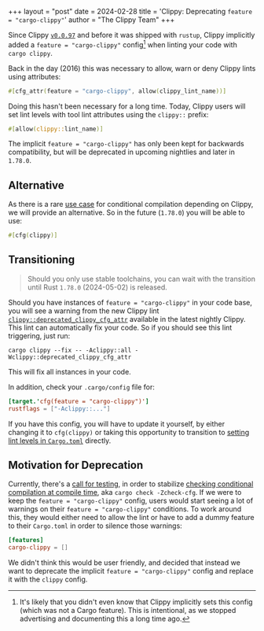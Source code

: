+++
layout = "post"
date = 2024-02-28
title = 'Clippy: Deprecating `feature = "cargo-clippy"`'
author = "The Clippy Team"
+++

Since Clippy [`v0.0.97`] and before it was shipped with `rustup`, Clippy
implicitly added a `feature = "cargo-clippy"` config[^1] when linting your code
with `cargo clippy`.

[^1]: It's likely that you didn't even know that Clippy implicitly sets this
    config (which was not a Cargo feature). This is intentional, as we stopped
    advertising and documenting this a long time ago.

Back in the day (2016) this was necessary to allow, warn or deny Clippy lints
using attributes:

```rust
#[cfg_attr(feature = "cargo-clippy", allow(clippy_lint_name))]
```

Doing this hasn't been necessary for a long time. Today, Clippy users will set
lint levels with tool lint attributes using the `clippy::` prefix:

```rust
#[allow(clippy::lint_name)]
```

The implicit `feature = "cargo-clippy"` has only been kept for backwards
compatibility, but will be deprecated in upcoming nightlies and later in
`1.78.0`.

## Alternative

As there is a rare [use case] for conditional compilation depending on Clippy,
we will provide an alternative. So in the future (`1.78.0`) you will be able to
use:

```rust
#[cfg(clippy)]
```

## Transitioning

> Should you only use stable toolchains, you can wait with the transition until
> Rust `1.78.0` (2024-05-02) is released.

Should you have instances of `feature = "cargo-clippy"` in your code base, you
will see a warning from the new Clippy lint
[`clippy::deprecated_clippy_cfg_attr`] available in the latest nightly Clippy.
This lint can automatically fix your code. So if you should see this lint
triggering, just run:

```
cargo clippy --fix -- -Aclippy::all -Wclippy::deprecated_clippy_cfg_attr
```

This will fix all instances in your code.

In addition, check your `.cargo/config` file for:

```toml
[target.'cfg(feature = "cargo-clippy")']
rustflags = ["-Aclippy::..."]
```

If you have this config, you will have to update it yourself, by either changing
it to `cfg(clippy)` or taking this opportunity to transition to [setting lint
levels in `Cargo.toml`][cargo-lints] directly.

## Motivation for Deprecation

Currently, there's a [call for testing], in order to stabilize [checking
conditional compilation at compile time][rfc-3013], aka `cargo check
-Zcheck-cfg`. If we were to keep the `feature = "cargo-clippy"` config, users
would start seeing a lot of warnings on their `feature = "cargo-clippy"`
conditions. To work around this, they would either need to allow the lint or
have to add a dummy feature to their `Cargo.toml` in order to silence those
warnings:

```toml
[features]
cargo-clippy = []
```

We didn't think this would be user friendly, and decided that instead we want to
deprecate the implicit `feature = "cargo-clippy"` config and replace it with the
`clippy` config.

[`v0.0.97`]: https://github.com/rust-lang/rust-clippy/blob/61daf674eaf17f3b504c51f01b4ee63fac47dfcf/CHANGELOG.md?plain=0#0097--2016-11-03
[rfc-3013]: https://github.com/rust-lang/rfcs/pull/3013
[use case]: https://doc.rust-lang.org/clippy/configuration.html#disabling-evaluation-of-certain-code
[`clippy::deprecated_clippy_cfg_attr`]: https://rust-lang.github.io/rust-clippy/master/index.html#/deprecated_clippy_cfg_attr
[cargo-lints]: https://doc.rust-lang.org/cargo/reference/manifest.html#the-lints-section
[call for testing]: https://github.com/rust-lang/rfcs/pull/3013#issuecomment-1936648479
